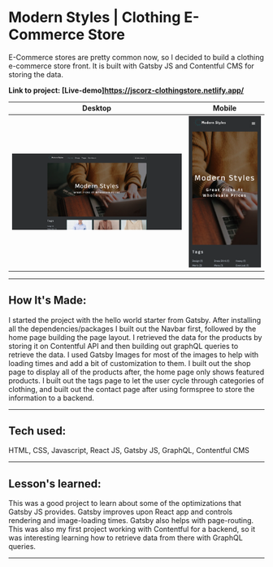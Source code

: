 # Modern Styles | Clothing E-Commerce Store

E-Commerce stores are pretty common now, so I decided to build a clothing e-commerce store front. It is built with Gatsby JS and Contentful CMS for storing the data.

**Link to project: [Live-demo]https://jscorz-clothingstore.netlify.app/**

|                    Desktop                     |                        Mobile                         |
| :--------------------------------------------: | :---------------------------------------------------: |
| ![meals2u](src/assets/images/modernstyles.png) | ![meals2u2](src/assets/images/modernstylesmobile.png) |

---

## **How It's Made:**

I started the project with the hello world starter from Gatsby. After installing all the dependencies/packages I built out the Navbar first, followed by the home page building the page layout. I retrieved the data for the products by storing it on Contentful API and then building out graphQL queries to retrieve the data. I used Gatsby Images for most of the images to help with loading times and add a bit of customization to them. I built out the shop page to display all of the products after, the home page only shows featured products. I built out the tags page to let the user cycle through categories of clothing, and built out the contact page after using formspree to store the information to a backend.

---

## **Tech used:**

HTML, CSS, Javascript, React JS, Gatsby JS, GraphQL, Contentful CMS

---

## **Lesson's learned:**

This was a good project to learn about some of the optimizations that Gatsby JS provides. Gatsby improves upon React app and controls rendering and image-loading times. Gatsby also helps with page-routing. This was also my first project working with Contentful for a backend, so it was interesting learning how to retrieve data from there with GraphQL queries.

---
